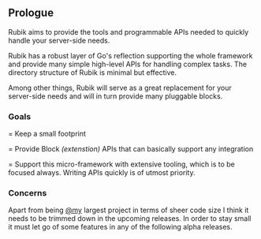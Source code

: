 

<!-- <img id="banner" style="background: transparent; border-width: 0px;" src="/img/gopher_banner_rubik.png"> -->
## Prologue

Rubik aims to provide the tools and programmable APIs needed to quickly handle your server-side needs.

Rubik has a robust layer of Go's reflection supporting the whole framework and provide many simple
high-level APIs for handling complex tasks. The directory structure of Rubik is minimal but effective.

Among other things, Rubik will serve as a great replacement for your server-side needs and will in turn
provide many pluggable blocks.

### Goals

= Keep a small footprint

= Provide Block _(extenstion)_ APIs that can basically support any integration

= Support this micro-framework with extensive tooling, which is to be focused always.
Writing APIs quickly is of utmost priority.

### Concerns

Apart from being [@my](https://twitter.com/ashish_shekar) largest project in terms of sheer code size I think it needs
to be trimmed down in the upcoming releases. In order to stay small it must let go of some features in any of the
following alpha releases.